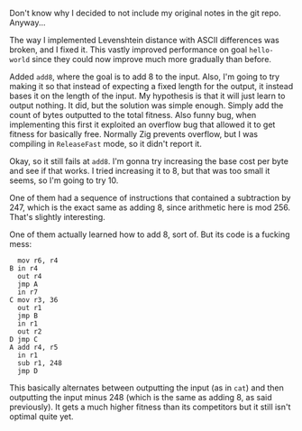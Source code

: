 Don't know why I decided to not include my original notes in the git repo. Anyway...

The way I implemented Levenshtein distance with ASCII differences was broken, and I fixed it. This vastly improved performance on goal `hello-world` since they could now improve much more gradually than before.

Added `add8`, where the goal is to add 8 to the input.
Also, I'm going to try making it so that instead of expecting a fixed length for the output, it instead bases it on the length of the input. My hypothesis is that it will just learn to output nothing.
It did, but the solution was simple enough. Simply add the count of bytes outputted to the total fitness. Also funny bug, when implementing this first it exploited an overflow bug that allowed it to get fitness for basically free. Normally Zig prevents overflow, but I was compiling in `ReleaseFast` mode, so it didn't report it.

Okay, so it still fails at `add8`. I'm gonna try increasing the base cost per byte and see if that works. I tried increasing it to 8, but that was too small it seems, so I'm going to try 10.

One of them had a sequence of instructions that contained a subtraction by 247, which is the exact same as adding 8, since arithmetic here is mod 256. That's slightly interesting.

One of them actually learned how to add 8, sort of. But its code is a fucking mess:
```
  mov r6, r4
B in r4
  out r4
  jmp A
  in r7
C mov r3, 36
  out r1
  jmp B
  in r1
  out r2
D jmp C
A add r4, r5
  in r1
  sub r1, 248
  jmp D
```
This basically alternates between outputting the input (as in `cat`) and then outputting the input minus 248 (which is the same as adding 8, as said previously). It gets a much higher fitness than its competitors but it still isn't optimal quite yet.
